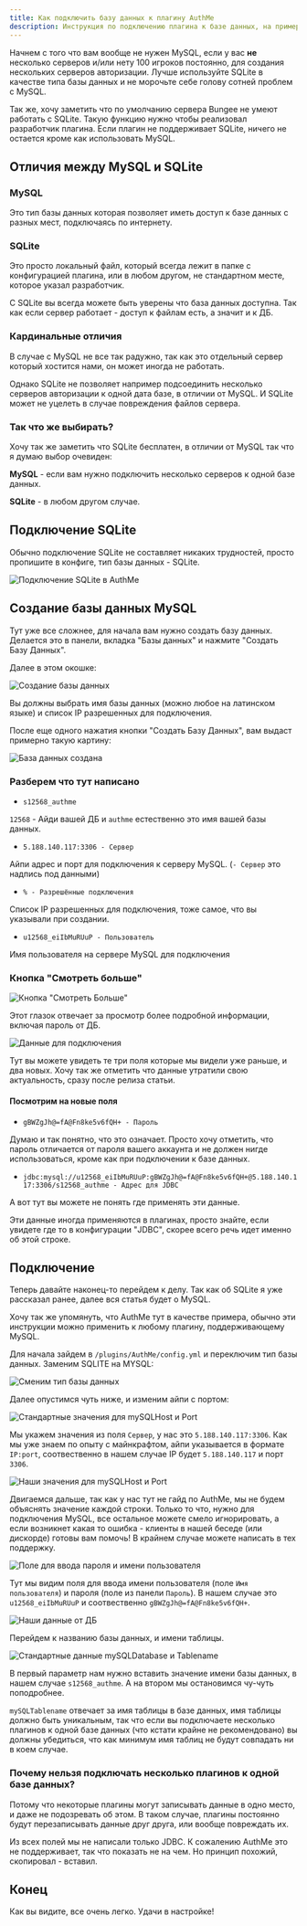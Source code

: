 ```yaml
---
title: Как подключить базу данных к плагину AuthMe
description: Инструкция по подключению плагина к базе данных, на примере AuthMe.
---
```


Начнем с того что вам вообще не нужен MySQL, если у вас **не** несколько серверов и/или нету 100 игроков постоянно, для создания нескольких серверов авторизации. Лучше используйте SQLite в качестве типа базы данных и не морочьте себе голову сотней проблем с MySQL.

Так же, хочу заметить что по умолчанию сервера Bungee не умеют работать с SQLite. Такую функцию нужно чтобы реализовал разработчик плагина. Если плагин не поддерживает SQLite, ничего не остается кроме как использовать MySQL.

## Отличия между MySQL и SQLite

### MySQL

Это тип базы данных которая позволяет иметь доступ к базе данных с разных мест, подключаясь по интернету.

### SQLite

Это просто локальный файл, который всегда лежит в папке с конфигурацией плагина, или в любом другом, не стандартном месте, которое указал разработчик. 

С SQLite вы всегда можете быть уверены что база данных доступна. Так как если сервер работает - доступ к файлам есть, а значит и к ДБ.

### Кардинальные отличия

В случае с MySQL не все так радужно, так как это отдельный сервер который хостится нами, он может иногда не работать.

Однако SQLite не позволяет например подсоединить несколько серверов авторизации к одной дата базе, в отличии от MySQL. И SQLite может не уцелеть в случае повреждения файлов сервера.

### Так что же выбирать?

Хочу так же заметить что SQLite бесплатен, в отличии от MySQL так что я думаю выбор очевиден:

**MySQL** - если вам нужно подключить несколько серверов к одной базе данных.

**SQLite** - в любом другом случае.

## Подключение SQLite

Обычно подключение SQLite не составляет никаких трудностей, просто пропишите в конфиге, тип базы данных - SQLite.

![Подключение SQLite в AuthMe](/images/guides/connect-db/connect-sqlite.png)

## Создание базы данных MySQL

Тут уже все сложнее, для начала вам нужно создать базу данных. Делается это в панели, вкладка "Базы данных" и нажмите "Создать Базу Данных".

Далее в этом окошке:

![Создание базы данных](/images/guides/connect-db/create-mysql.png)

Вы должны выбрать имя базы данных (можно любое на латинском языке) и список IP разрешенных для подключения.

После еще одного нажатия кнопки "Создать Базу Данных", вам выдаст примерно такую картину:

![База данных создана](/images/guides/connect-db/db_created.png)

### Разберем что тут написано

- `s12568_authme`

`12568` - Айди вашей ДБ и `authme` естественно это имя вашей базы данных.

- `5.188.140.117:3306 - Сервер`

Айпи адрес и порт для подключения к серверу MySQL. (`- Сервер` это надпись под данными)

- `% - Разрешённые подключения`

Список IP разрешенных для подключения, тоже самое, что вы указывали при создании.

- `u12568_eiIbMuRUuP - Пользователь`

Имя пользователя на сервере MySQL для подключения

### Кнопка "Смотреть больше"

![Кнопка "Смотреть Больше"](/images/guides/connect-db/show-more.png)

Этот глазок отвечает за просмотр более подробной информации, включая пароль от ДБ.

![Данные для подключения](/images/guides/connect-db/data-for-connect.png)

Тут вы можете увидеть те три поля которые мы видели уже раньше, и два новых. Хочу так же отметить что данные утратили свою актуальность, сразу после релиза статьи.

#### Посмотрим на новые поля

- `gBWZgJh@=fA@Fn8ke5v6fQH+ - Пароль`

Думаю и так понятно, что это означает. Просто хочу отметить, что пароль отличается от пароля вашего аккаунта и не должен нигде использоваться, кроме как при подключении к базе данных.

- `jdbc:mysql://u12568_eiIbMuRUuP:gBWZgJh@=fA@Fn8ke5v6fQH+@5.188.140.117:3306/s12568_authme - Адрес для JDBC`

А вот тут вы можете не понять где применять эти данные.

Эти данные иногда применяются в плагинах, просто знайте, если увидете где то в конфигурации "JDBC", скорее всего речь идет именно об этой строке.

## Подключение

Теперь давайте наконец-то перейдем к делу. Так как об SQLite я уже рассказал ранее, далее вся статья будет о MySQL.

Хочу так же упомянуть, что AuthMe тут в качестве примера, обычно эти инструкции можно применить к любому плагину, поддерживающему MySQL.

Для начала зайдем в `/plugins/AuthMe/config.yml` и переключим тип базы данных. Заменим SQLITE на MYSQL:

![Сменим тип базы данных](/images/guides/connect-db/change-to-mysql.png)

Далее опустимся чуть ниже, и изменим айпи с портом:

![Стандартные значения для mySQLHost и Port](/images/guides/connect-db/standart-host-n-port.png)

Мы укажем значения из поля `Сервер`, у нас это `5.188.140.117:3306`. Как мы уже знаем по опыту с майнкрафтом, айпи указывается в формате `IP:port`, соотвественно в нашем случае IP будет `5.188.140.117` и порт `3306`.

![Наши значения для mySQLHost и Port](/images/guides/connect-db/our-host-n-port.png)

Двигаемся дальше, так как у нас тут не гайд по AuthMe, мы не будем объяснять значение каждой строки. Только то что, нужно для подключения MySQL, все остальное можете смело игнорировать, а если возникнет какая то ошибка - клиенты в нашей беседе (или дискорде) готовы вам помочь! В крайнем случае можете написать в тех поддержку.

![Поле для ввода пароля и имени пользователя](/images/guides/connect-db/standart-username-n-password.png)

Тут мы видим поля для ввода имени пользователя (поле `Имя пользователя`) и пароля (поле из панели `Пароль`). В нашем случае это `u12568_eiIbMuRUuP` и соотвественно `gBWZgJh@=fA@Fn8ke5v6fQH+`.

![Наши данные от ДБ](/images/guides/connect-db/our-username-n-password.png)

Перейдем к названию базы данных, и имени таблицы.

![Стандартные данные mySQLDatabase и Tablename](/images/guides/connect-db/standart-database-n-tablename.png)

В первый параметр нам нужно вставить значение имени базы данных, в нашем случае `s12568_authme`. А на втором мы остановимся чу-чуть поподробнее.

`mySQLTablename` отвечает за имя таблицы в базе данных, имя таблицы должно быть уникальным, так что если вы подключаете несколько плагинов к одной базе данных (что кстати крайне не рекомендовано) вы должны убедиться, что как минимум имя таблиц не будут совпадать ни в коем случае.

### Почему нельзя подключать несколько плагинов к одной базе данных?

Потому что некоторые плагины могут записывать данные в одно место, и даже не подозревать об этом. В таком случае, плагины постоянно будут перезаписывать данные друг друга, или вообще повреждать их.

Из всех полей мы не написали только JDBC. К сожалению AuthMe это не поддерживает, так что показать не на чем. Но принцип похожий, скопировал - вставил.

## Конец

Как вы видите, все очень легко. Удачи в настройке!
